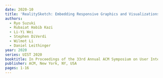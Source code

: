 ```yaml
---
date: 2020-10
title: 'RealitySketch: Embedding Responsive Graphics and Visualizations in AR through Dynamic Sketching'
authors:
  - Ryo Suzuki
  - Rubaiat Habib Kazi
  - Li-Yi Wei
  - Stephen DiVerdi
  - Wilmot Li
  - Daniel Leithinger
year: 2020
series: UIST 2020
booktitle: In Proceedings of the 33rd Annual ACM Symposium on User Interface Software and Technology (UIST '20)
publisher: ACM, New York, NY, USA
pages: 1-16
---
```

